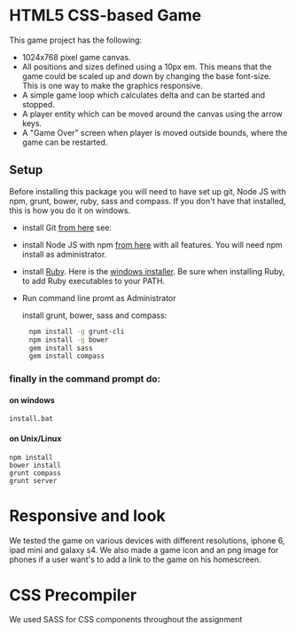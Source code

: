 # HTML5 CSS-based Game

This game project has the following:

* 1024x768 pixel game canvas.
* All positions and sizes defined using a 10px em. This means that the game could be scaled up and down by changing the base font-size. This is one way to make the graphics responsive.
* A simple game loop which calculates delta and can be started and stopped.
* A player entity which can be moved around the canvas using the arrow keys.
* A "Game Over" screen when player is moved outside bounds, where the game can be restarted.

## Setup
Before installing this package you will need to have set up git, Node JS with npm, grunt, bower, ruby, sass and compass.  If you don't have that installed, this is how you do it on windows.
*   install Git [from here](http://git-scm.com/download/win "Download and install it from here") see:
*   install Node JS with npm [from here]( https://nodejs.org/ "Download and install it from here") with all features.  You will need npm install as administrator.
*   install [Ruby](https://www.ruby-lang.org/en/documentation/installation/ "Many Ruby installers for various systems"). Here is the [windows installer](http://rubyinstaller.org/downloads/ "Download and install the windows installer it from here").  Be sure when installing Ruby, to add Ruby executables to your PATH. 

*   Run command line promt as Administrator

    install grunt, bower, sass and compass:
 ```sh
	  npm install -g grunt-cli
	  npm install -g bower
	  gem install sass
	  gem install compass
```

### finally in the command prompt do:
#### on windows
```
install.bat
```
#### on Unix/Linux

```
npm install
bower install
grunt compass
grunt server
```

# Responsive and look
We tested the game on various devices with different resolutions, iphone 6, ipad mini and galaxy s4.  We also made a game icon and an png image for phones if a user want's to add a link to the game on his homescreen.

# CSS Precompiler
We used SASS for CSS components throughout the assignment
